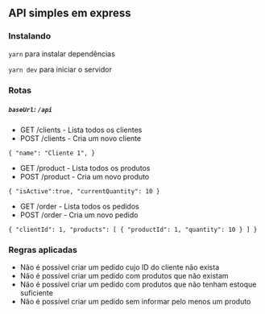 ## API simples em express

### Instalando

`yarn` para instalar dependências

`yarn dev` para iniciar o servidor

### Rotas

##### `baseUrl`: `/api`

- GET /clients - Lista todos os clientes
- POST /clients - Cria um novo cliente

`{ "name": "Cliente 1", }`

- GET /product - Lista todos os produtos
- POST /product - Cria um novo produto

`{ "isActive":true, "currentQuantity": 10 }`

- GET /order - Lista todos os pedidos
- POST /order - Cria um novo pedido

`{ "clientId": 1, "products": [ { "productId": 1, "quantity": 10 } ] }`

### Regras aplicadas

- Não é possível criar um pedido cujo ID do cliente não exista
- Não é possível criar um pedido com produtos que não existam
- Não é possível criar um pedido com produtos que não tenham estoque suficiente
- Não é possível criar um pedido sem informar pelo menos um produto
